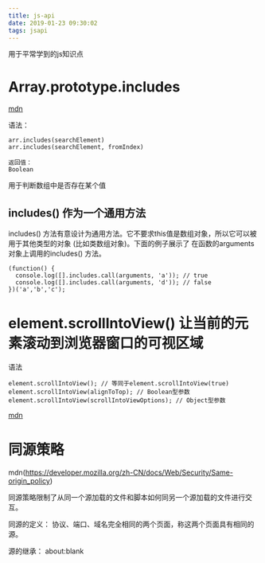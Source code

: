 ```yaml
---
title: js-api
date: 2019-01-23 09:30:02
tags: jsapi
---
```


用于平常学到的js知识点

<!-- more -->

# Array.prototype.includes

[mdn](https://developer.mozilla.org/zh-CN/docs/Web/JavaScript/Reference/Global_Objects/Array/includes)

语法：
```
arr.includes(searchElement)
arr.includes(searchElement, fromIndex)

返回值：
Boolean
```

用于判断数组中是否存在某个值

## includes() 作为一个通用方法

includes() 方法有意设计为通用方法。它不要求this值是数组对象，所以它可以被用于其他类型的对象 (比如类数组对象)。下面的例子展示了 在函数的arguments对象上调用的includes() 方法。

```
(function() {
  console.log([].includes.call(arguments, 'a')); // true
  console.log([].includes.call(arguments, 'd')); // false
})('a','b','c');
```

# element.scrollIntoView() 让当前的元素滚动到浏览器窗口的可视区域

语法
```
element.scrollIntoView(); // 等同于element.scrollIntoView(true) 
element.scrollIntoView(alignToTop); // Boolean型参数 
element.scrollIntoView(scrollIntoViewOptions); // Object型参数
```
[mdn](https://developer.mozilla.org/zh-CN/docs/Web/API/Element/scrollIntoView)

# 同源策略

mdn(https://developer.mozilla.org/zh-CN/docs/Web/Security/Same-origin_policy)

同源策略限制了从同一个源加载的文件和脚本如何同另一个源加载的文件进行交互。

同源的定义： 协议、端口、域名完全相同的两个页面，称这两个页面具有相同的源。

源的继承： about:blank